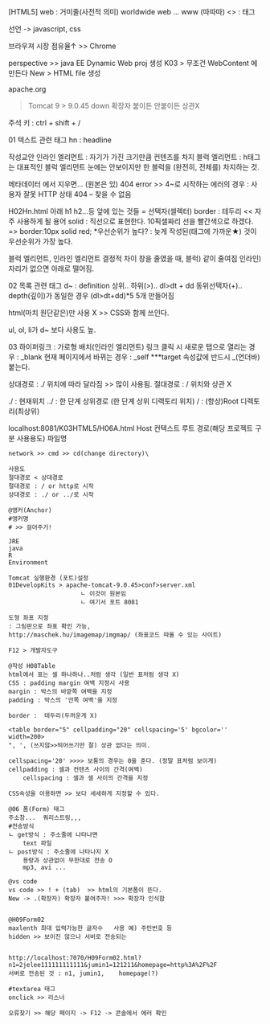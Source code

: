 [HTML5]
web : 거미줄(사전적 의미)
worldwide web ... www (따따따)
<> : 태그

<head> 
선언      -> javascript, css
</head>

브라우져 시장 점유율↑ >> Chrome

perspective >> java EE
Dynamic Web proj 생성
K03 > 무조건 WebContent 에 만든다
New > HTML file 생성

apache.org
> Tomcat 9 > 9.0.45 down
확장자 붙이든 안붙이든 상관X

주석 키 : ctrl + shift + /


01 텍스트 관련 태그
hn : headline

작성교안
인라인 엘리먼트 : 자기가 가진 크기만큼 컨텐츠를 차지
블럭 엘리먼트 : h태그는 대표적인 블럭 엘리먼트
	눈에는 안보이지만 한 블럭을 (완전히, 전체를) 차지하는 것.

메타데이터 에서 지우면... (원본은 있)
404 error >> 4~로 시작하는 에러의 경우 : 사용자 잘못
HTTP 상태 404 – 찾을 수 없음

H02Hn.html
<sytle> 아래 h1 h2...등 앞에 있는 것들 = 선택자(셀렉터)
border : 테두리 << 자주 사용하게 될 용어
solid : 직선으로 표현한다.
10픽셀짜리 선을 빨간색으로 하겠다. => border:10px solid red;
*우선순위가 높다?
: 늦게 작성된(태그에 가까운★) 것이 우선순위가 가장 높다.

블럭 엘리먼트, 인라인 엘리먼트 결정적 차이
창을 줄였을 때,
블럭) 같이 줄여짐
인라인) 자리가 없으면 아래로 떨어짐.


02 목록 관련 태그
d~ : definition
상위.. 하위(>)..
dl>dt + dd 	동위선택자(+).. depth(깊이)가 동일한 경우
(dl>dt+dd)*5 	5개 만들어짐


html(마치 원단같은)만 사용 X >> CSS와 함께 쓰인다.

ul, ol, li가 d~ 보다 사용도 높.



03 하이퍼링크
<a> : 가로형 배치(인라인 엘리먼트)
링크 클릭 시 새로운 탭으로 열리는 경우 : _blank
  	     현재 페이지에서 바뀌는 경우 : _self
***target 속성값에 반드시 _(언더바) 붙는다.

상대경로 : ./ 위치에 따라 달라짐    >> 많이 사용됨.
절대경로 : / 위치와 상관 X

./ : 현재위치
../ : 한 단계 상위경로 (한 단계 상위 디렉토리 위치)
/ : (항상)Root 디렉토리(최상위)

localhost:8081/K03HTML5/H06A.html
Host
컨텍스트 루트 경로(해당 프로젝트 구분 사용용도)
파일명

	
```
network >> cmd >> cd(change directory)\

사용도
절대경로 < 상대경로
절대경로 : / or http로 시작
상대경로 : ./ or ../로 시작

@앵커(Anchor)
#앵커명
# >> 걸어주기!

JRE
java
R
Environment

Tomcat 실행환경 (포트)설정
01DevelopKits > apache-tomcat-9.0.45>conf>server.xml
					ㄴ 이것이 원본임
					ㄴ 여기서 포트 8081

도형 좌표 지정
: 그림판으로 좌표 확인 가능,
http://maschek.hu/imagemap/imgmap/ (좌표코드 따올 수 있는 사이트)

F12 > 개발자도구

@작성 H08Table
html에서 표는 셀 하나하나..처럼 생각 (일반 표처럼 생각 X)
CSS : padding margin 여백 지정시 사용
margin : 박스의 바깥쪽 여백을 지정
padding : 박스의 '안쪽 여백'을 지정

border :  테두리(두꺼운게 X)

<table border="5" cellpadding="20" cellspacing='5' bgcolor='' width=200>
", ', (쓰지않>>띄어쓰기만 잘) 상관 없다는 의미.

cellspacing='20' >>>> 보통의 경우는 0을 준다. (정말 표처럼 보이게)
cellpadding : 셀과 컨텐츠 사이의 간격(여백)
	cellspacing : 셀과 셀 사이의 간격을 지정

CSS속성을 이용하면 >> 보다 세세하게 지정할 수 있다.

@06 폼(Form) 태그
주소창...  쿼리스트링,,,
#전송방식
ㄴ get방식 : 주소줄에 나타나면
	text 파일
ㄴ post방식 : 주소줄에 나타나지 X
	용량과 상관없이 무한대로 전송 O
	mp3, avi ... 

@vs code
vs code >> ! + (tab)  >> html의 기본폼이 뜬다.
New -> .(확장자) 확장자 붙여주자! >>> 확장자 인식함


@H09Form02
maxlenth 최대 입력가능한 글자수	사용 예) 주민번호 등
hidden >> 보이진 않으나 서버로 전송되는


http://localhost:7070/H09Form02.html?n1=2jelee111111111111&jumin1=121211&homepage=http%3A%2F%2F
서버로 전송된 것 : n1, jumin1,    homepage(?)

#textarea 태그
onclick >> 리스너

오류찾기 >> 해당 페이지 -> F12 -> 콘솔에서 에러 확인
